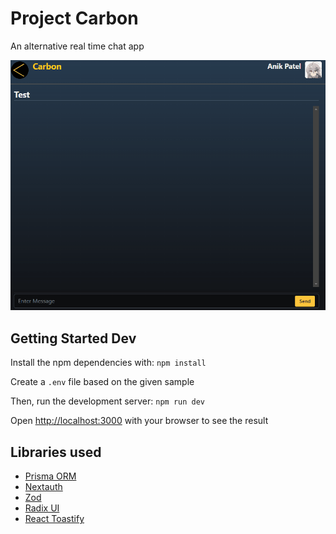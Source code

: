 # Project Carbon

An alternative real time chat app

![demo of the real time chat](media/demorealtime.gif)

## Getting Started Dev

Install the npm dependencies with: `npm install`

Create a `.env` file based on the given sample

Then, run the development server: `npm run dev`

Open [http://localhost:3000](http://localhost:3000) with your browser to see the result

## Libraries used

- [Prisma ORM](https://www.prisma.io/)
- [Nextauth](https://next-auth.js.org/)
- [Zod](https://zod.dev/)
- [Radix UI](https://www.radix-ui.com/)
- [React Toastify](https://www.npmjs.com/package/react-toastify)

